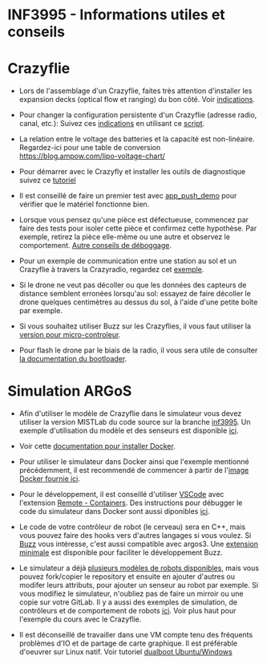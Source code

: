 # INF3995 - Informations utiles et conseils

# Crazyflie

- Lors de l'assemblage d'un Crazyflie, faites très attention d'installer les expansion decks (optical flow et ranging) du bon côté. Voir [indications](https://www.bitcraze.io/documentation/tutorials/getting-started-with-expansion-decks/).

- Pour changer la configuration persistente d'un Crazyflie (adresse radio, canal, etc.): Suivez ces [indications](https://github.com/bitcraze/crazyflie-lib-python/blob/master/docs/development/eeprom.md) en utilisant ce [script](https://github.com/bitcraze/crazyflie-lib-python/blob/master/examples/memory/write-eeprom.py).

- La relation entre le voltage des batteries et la capacité est non-linéaire. Regardez-ici pour une table de conversion https://blog.ampow.com/lipo-voltage-chart/

- Pour démarrer avec le Crazyfly et installer les outils de diagnostique suivez ce [tutoriel](https://www.bitcraze.io/documentation/tutorials/getting-started-with-crazyflie-2-x/)

- Il est conseillé de faire un premier test avec [app_push_demo](https://github.com/bitcraze/crazyflie-firmware/tree/master/examples/demos/app_push_demo) pour vérifier que le matériel fonctionne bien.

- Lorsque vous pensez qu'une pièce est défectueuse, commencez par faire des tests pour isoler cette pièce et confirmez cette hypothèse. Par exemple, retirez la pièce elle-même ou une autre et observez le comportement. [Autre conseils de déboggage](https://www.bitcraze.io/support/troubleshooting/).

- Pour un exemple de communication entre une station au sol et un Crazyflie à travers la Crazyradio, regardez cet [exemple](https://github.com/bitcraze/crazyflie-firmware/tree/master/examples/app_appchannel_test).

- Si le drone ne veut pas décoller ou que les données des capteurs de distance semblent erronées lorsqu'au sol: essayez de faire décoller le drone quelques centimètres au dessus du sol, à l'aide d'une petite boîte par exemple.

- Si vous souhaitez utiliser Buzz sur les Crazyflies, il vous faut utiliser la [version pour micro-controleur](https://github.com/MISTLab/BittyBuzz).

- Pour flash le drone par le biais de la radio, il vous sera utile de consulter [la documentation du bootloader](https://www.bitcraze.io/documentation/repository/crazyflie-clients-python/master/functional-areas/cfloader/).

# Simulation ARGoS

- Afin d'utiliser le modèle de Crazyflie dans le simulateur vous devez utiliser la version MISTLab du code source sur la branche [inf3995](https://github.com/MISTLab/argos3). Un exemple d'utilisation du modèle et des senseurs est disponible [ici](https://github.com/MISTLab/argos3-examples/blob/inf3995/experiments/crazyflie_sensing.argos).

- Voir cette [documentation pour installer Docker](https://docs.docker.com/get-docker/).

- Pour utiliser le simulateur dans Docker ainsi que l'exemple mentionné précédemment, il est recommendé de commencer à partir de l'[image Docker fournie ici](https://github.com/lajoiepy/argos3_docker_example).

- Pour le développement, il est conseillé d'utiliser [VSCode](https://code.visualstudio.com/) avec l'extension [Remote - Containers](https://marketplace.visualstudio.com/items?itemName=ms-vscode-remote.remote-containers). Des instructions pour débugger le code du simulateur dans Docker sont aussi diponibles [ici](https://github.com/lajoiepy/argos3_docker_example).

- Le code de votre contrôleur de robot (le cerveau) sera en C++, mais vous pouvez faire des hooks vers d'autres langages si vous voulez. Si [Buzz](https://github.com/MISTLab/Buzz) vous intéresse, c'est aussi compatible avec argos3. Une [extension minimale](https://github.com/samarseneault/buzz-vscode-extension) est disponible pour faciliter le développement Buzz. 

- Le simulateur a déjà [plusieurs modèles de robots disponibles](https://github.com/MISTLab/argos3/tree/inf3995/src/plugins/robots), mais vous pouvez fork/copier le repository et ensuite en ajouter d'autres ou modifer leurs attributs, pour ajouter un senseur au robot par exemple. Si vous modifiez le simulateur, n'oubliez pas de faire un mirroir ou une copie sur votre GitLab. Il y a aussi des exemples de simulation, de contrôleurs et de comportement de robots [ici](https://github.com/MISTLab/argos3-examples). Voir plus haut pour l'exemple du cours avec le Crazyflie.

- Il est déconseillé de travailler dans une VM compte tenu des fréquents problèmes d'IO et de partage de carte graphique. Il est préférable d'oeuvrer sur Linux natif. Voir tutoriel [dualboot Ubuntu/Windows](https://itsfoss.com/install-ubuntu-1404-dual-boot-mode-windows-8-81-uefi/)

